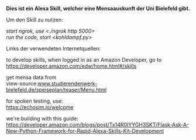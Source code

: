 **Dies ist ein Alexa Skill, welcher eine Mensaauskunft der Uni Bielefeld gibt.**


Um den Skill zu nutzen:

*start ngrok, use 		<./ngrok http 5000>*  
*run the code, start 	<kohldampf.py>*


Links der verwendeten Internetquellen:

to develop skills, when logged in as an Amazon Developer, go to 
https://developer.amazon.com/edw/home.html#/skills

get mensa data from  
view-source:www.studierendenwerk-bielefeld.de/speiseplan/teaser/Menu.html

for spoken testing, use:  
https://echosim.io/welcome

we're building with this guide:  
https://developer.amazon.com/blogs/post/Tx14R0IYYGH3SKT/Flask-Ask-A-New-Python-Framework-for-Rapid-Alexa-Skills-Kit-Development
